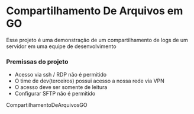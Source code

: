 # Compartilhamento De Arquivos em GO

Esse projeto é uma demonstração de um compartilhamento de logs de um servidor em uma equipe de desenvolvimento 

### Premissas do projeto

+ Acesso via ssh / RDP não é permitido 
+ O time de dev(terceiros) possui acesso a nossa rede via VPN
+ O acesso deve ser somente de leitura 
+ Configurar SFTP não é permitido

CompartilhamentoDeArquivosGO
